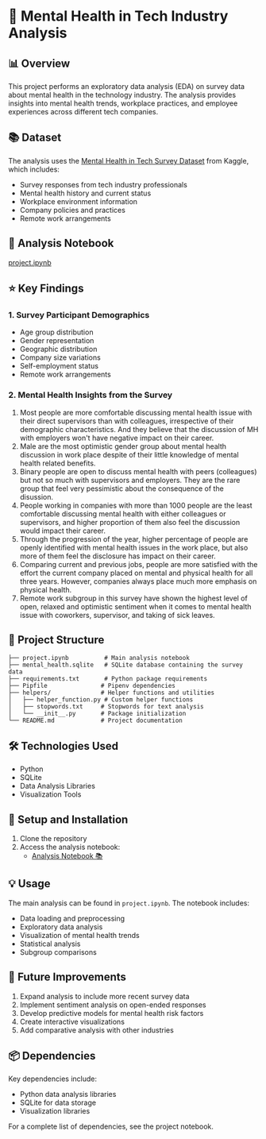 # 🧠 Mental Health in Tech Industry Analysis

## 📊 Overview

This project performs an exploratory data analysis (EDA) on survey data about mental health in the technology industry. The analysis provides insights into mental health trends, workplace practices, and employee experiences across different tech companies.

## 📚 Dataset

The analysis uses the [Mental Health in Tech Survey Dataset](https://www.kaggle.com/datasets/anth7310/mental-health-in-the-tech-industry/data) from Kaggle, which includes:

- Survey responses from tech industry professionals
- Mental health history and current status
- Workplace environment information
- Company policies and practices
- Remote work arrangements

## 📗 Analysis Notebook

[project.ipynb](https://github.com/MeiChieh/mental-health-in-tech/blob/main/project.ipynb)

## ⭐ Key Findings

### 1. Survey Participant Demographics

- Age group distribution
- Gender representation
- Geographic distribution
- Company size variations
- Self-employment status
- Remote work arrangements

### 2. Mental Health Insights from the Survey

1. Most people are more comfortable discussing mental health issue with their direct supervisors than with colleagues, irrespective of their demographic characteristics. And they believe that the discussion of MH with employers won't have negative impact on their career.
2. Male are the most optimistic gender group about mental health discussion in work place despite of their little knowledge of mental health related benefits.
3. Binary people are open to discuss mental health with peers (colleagues) but not so much with supervisors and employers. They are the rare group that feel very pessimistic about the consequence of the disussion.
4. People working in companies with more than 1000 people are the least comfortable discussing mental health with either colleagues or supervisors, and higher proportion of them also feel the discussion would impact their career.
5. Through the progression of the year, higher percentage of people are openly identified with mental health issues in the work place, but also more of them feel the disclosure has impact on their career.
6. Comparing current and previous jobs, people are more satisfied with the effort the current company placed on mental and physical health for all three years. However, companies always place much more emphasis on physical health.
7. Remote work subgroup in this survey have shown the highest level of open, relaxed and optimistic sentiment when it comes to mental health issue with coworkers, supervisor, and taking of sick leaves.

## 📁 Project Structure

```
├── project.ipynb          # Main analysis notebook
├── mental_health.sqlite   # SQLite database containing the survey data
├── requirements.txt       # Python package requirements
├── Pipfile               # Pipenv dependencies
├── helpers/              # Helper functions and utilities
│   ├── helper_function.py # Custom helper functions
│   ├── stopwords.txt     # Stopwords for text analysis
│   └── __init__.py       # Package initialization
└── README.md             # Project documentation
```

## 🛠️ Technologies Used

- Python
- SQLite
- Data Analysis Libraries
- Visualization Tools

## 🚀 Setup and Installation

1. Clone the repository
2. Access the analysis notebook:
   - [Analysis Notebook 📚](https://github.com/TuringCollegeSubmissions/mchien-DA.1/blob/master/project.ipynb)

## 💡 Usage

The main analysis can be found in `project.ipynb`. The notebook includes:

- Data loading and preprocessing
- Exploratory data analysis
- Visualization of mental health trends
- Statistical analysis
- Subgroup comparisons

## 🔄 Future Improvements

1. Expand analysis to include more recent survey data
2. Implement sentiment analysis on open-ended responses
3. Develop predictive models for mental health risk factors
4. Create interactive visualizations
5. Add comparative analysis with other industries

## 📦 Dependencies

Key dependencies include:

- Python data analysis libraries
- SQLite for data storage
- Visualization libraries

For a complete list of dependencies, see the project notebook.
